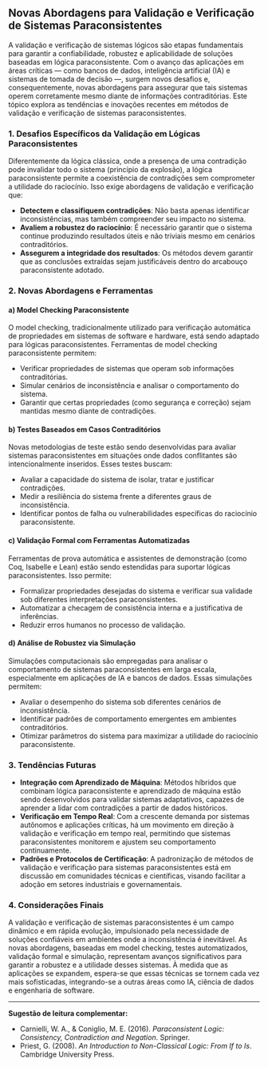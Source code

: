 
## Novas Abordagens para Validação e Verificação de Sistemas Paraconsistentes

A validação e verificação de sistemas lógicos são etapas fundamentais para garantir a confiabilidade, robustez e aplicabilidade de soluções baseadas em lógica paraconsistente. Com o avanço das aplicações em áreas críticas — como bancos de dados, inteligência artificial (IA) e sistemas de tomada de decisão —, surgem novos desafios e, consequentemente, novas abordagens para assegurar que tais sistemas operem corretamente mesmo diante de informações contraditórias. Este tópico explora as tendências e inovações recentes em métodos de validação e verificação de sistemas paraconsistentes.

### 1. Desafios Específicos da Validação em Lógicas Paraconsistentes

Diferentemente da lógica clássica, onde a presença de uma contradição pode invalidar todo o sistema (princípio da explosão), a lógica paraconsistente permite a coexistência de contradições sem comprometer a utilidade do raciocínio. Isso exige abordagens de validação e verificação que:

- **Detectem e classifiquem contradições**: Não basta apenas identificar inconsistências, mas também compreender seu impacto no sistema.
- **Avaliem a robustez do raciocínio**: É necessário garantir que o sistema continue produzindo resultados úteis e não triviais mesmo em cenários contraditórios.
- **Assegurem a integridade dos resultados**: Os métodos devem garantir que as conclusões extraídas sejam justificáveis dentro do arcabouço paraconsistente adotado.

### 2. Novas Abordagens e Ferramentas

#### a) **Model Checking Paraconsistente**

O model checking, tradicionalmente utilizado para verificação automática de propriedades em sistemas de software e hardware, está sendo adaptado para lógicas paraconsistentes. Ferramentas de model checking paraconsistente permitem:

- Verificar propriedades de sistemas que operam sob informações contraditórias.
- Simular cenários de inconsistência e analisar o comportamento do sistema.
- Garantir que certas propriedades (como segurança e correção) sejam mantidas mesmo diante de contradições.

#### b) **Testes Baseados em Casos Contraditórios**

Novas metodologias de teste estão sendo desenvolvidas para avaliar sistemas paraconsistentes em situações onde dados conflitantes são intencionalmente inseridos. Esses testes buscam:

- Avaliar a capacidade do sistema de isolar, tratar e justificar contradições.
- Medir a resiliência do sistema frente a diferentes graus de inconsistência.
- Identificar pontos de falha ou vulnerabilidades específicas do raciocínio paraconsistente.

#### c) **Validação Formal com Ferramentas Automatizadas**

Ferramentas de prova automática e assistentes de demonstração (como Coq, Isabelle e Lean) estão sendo estendidas para suportar lógicas paraconsistentes. Isso permite:

- Formalizar propriedades desejadas do sistema e verificar sua validade sob diferentes interpretações paraconsistentes.
- Automatizar a checagem de consistência interna e a justificativa de inferências.
- Reduzir erros humanos no processo de validação.

#### d) **Análise de Robustez via Simulação**

Simulações computacionais são empregadas para analisar o comportamento de sistemas paraconsistentes em larga escala, especialmente em aplicações de IA e bancos de dados. Essas simulações permitem:

- Avaliar o desempenho do sistema sob diferentes cenários de inconsistência.
- Identificar padrões de comportamento emergentes em ambientes contraditórios.
- Otimizar parâmetros do sistema para maximizar a utilidade do raciocínio paraconsistente.

### 3. Tendências Futuras

- **Integração com Aprendizado de Máquina**: Métodos híbridos que combinam lógica paraconsistente e aprendizado de máquina estão sendo desenvolvidos para validar sistemas adaptativos, capazes de aprender a lidar com contradições a partir de dados históricos.
- **Verificação em Tempo Real**: Com a crescente demanda por sistemas autônomos e aplicações críticas, há um movimento em direção à validação e verificação em tempo real, permitindo que sistemas paraconsistentes monitorem e ajustem seu comportamento continuamente.
- **Padrões e Protocolos de Certificação**: A padronização de métodos de validação e verificação para sistemas paraconsistentes está em discussão em comunidades técnicas e científicas, visando facilitar a adoção em setores industriais e governamentais.

### 4. Considerações Finais

A validação e verificação de sistemas paraconsistentes é um campo dinâmico e em rápida evolução, impulsionado pela necessidade de soluções confiáveis em ambientes onde a inconsistência é inevitável. As novas abordagens, baseadas em model checking, testes automatizados, validação formal e simulação, representam avanços significativos para garantir a robustez e a utilidade desses sistemas. À medida que as aplicações se expandem, espera-se que essas técnicas se tornem cada vez mais sofisticadas, integrando-se a outras áreas como IA, ciência de dados e engenharia de software.

___
**Sugestão de leitura complementar:**  
- Carnielli, W. A., & Coniglio, M. E. (2016). *Paraconsistent Logic: Consistency, Contradiction and Negation*. Springer.  
- Priest, G. (2008). *An Introduction to Non-Classical Logic: From If to Is*. Cambridge University Press.

